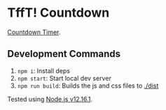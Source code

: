 # TffT! Countdown

[Countdown Timer](https://codepen.io/juliepark/pen/pKybKa).

## Development Commands

1. `npm i`: Install deps
1. `npm start`: Start local dev server
1. `npm run build`: Builds the js and css files to [./dist](./dist)

Tested using [Node.js v12.16.1](https://nodejs.org/en/).
